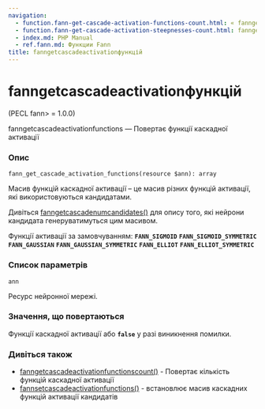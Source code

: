 ```yaml
---
navigation:
  - function.fann-get-cascade-activation-functions-count.html: « fanngetcascadeactivationfunctionscount
  - function.fann-get-cascade-activation-steepnesses-count.html: fanngetcascadeactivationsteepnessescount »
  - index.md: PHP Manual
  - ref.fann.md: Функции Fann
title: fanngetcascadeactivationфункцій
---
```

# fanngetcascadeactivationфункцій

(PECL fann> = 1.0.0)

fanngetcascadeactivationfunctions — Повертає функції каскадної активації

### Опис

```methodsynopsis
fann_get_cascade_activation_functions(resource $ann): array
```

Масив функцій каскадної активації – це масив різних функцій активації, які використовуються кандидатами.

Дивіться [fanngetcascadenumcandidates()](function.fann-get-cascade-num-candidates.html) для опису того, які нейрони кандидата генеруватимуться цим масивом.

Функції активації за замовчуванням: **`FANN_SIGMOID`** **`FANN_SIGMOID_SYMMETRIC`** **`FANN_GAUSSIAN`** **`FANN_GAUSSIAN_SYMMETRIC`** **`FANN_ELLIOT`** **`FANN_ELLIOT_SYMMETRIC`**

### Список параметрів

`ann`

Ресурс нейронної мережі.

### Значення, що повертаються

Функції каскадної активації або **`false`** у разі виникнення помилки.

### Дивіться також

-   [fanngetcascadeactivationfunctionscount()](function.fann-get-cascade-activation-functions-count.html) - Повертає кількість функцій каскадної активації
-   [fannsetcascadeactivationfunctions()](function.fann-set-cascade-activation-functions.html) - встановлює масив каскадних функцій активації кандидатів
